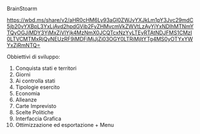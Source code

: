 BrainStoarm

https://wbd.ms/share/v2/aHR0cHM6Ly93aGl0ZWJvYXJkLm1pY3Jvc29mdC5jb20vYXBpL3YxLjAvd2hpdGVib2FyZHMvcmVkZWVtLzAyYjYxNDlhMTNmYTQyOGJiMDY3YjMxZjVlYjk4MzNmX0JCQTcxNzYyLTEyRTAtNDJFMS1CMzI0LTVCMTMxRjQyNEUzRF9iMDFjMjJjZi03OGY0LTRiMjItYTg4MS0yOTYxYWYxZjRmNTQ=


Obbiettivi di sviluppo:

1)   Conquista stati e territori
2)   Giorni
3)   Ai controlla stati
4)   Tipologie esercito
5)   Economia
6)   Alleanze
7)   Carte Imprevisto
8)   Scelte Politiche
9)   Interfaccia Grafica
10)  Ottimizzazione ed esportazione + Menu
